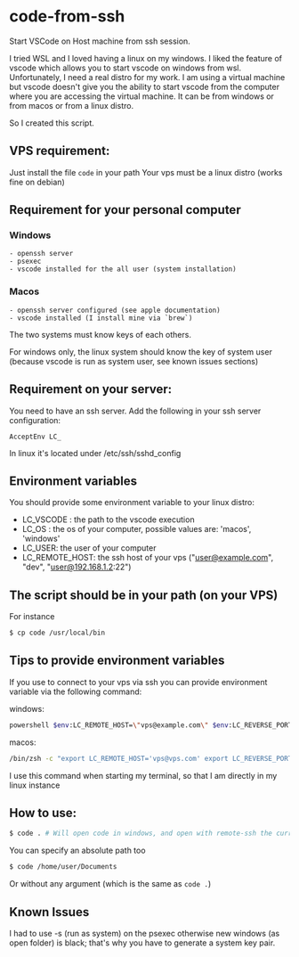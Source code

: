 # code-from-ssh

Start VSCode on Host machine from ssh session.

I tried WSL and I loved having a linux on my windows. I liked the feature of vscode which allows you to start vscode on windows from wsl. Unfortunately, I need a real distro for my work. 
I am using a virtual machine but vscode doesn't give you the ability to start vscode from the computer where you are accessing the virtual machine. It can be from windows or from macos or from a linux distro.

So I created this script.

## VPS requirement:

Just install the file `code` in your path
Your vps must be a linux distro (works fine on debian)

## Requirement for your personal computer

### Windows
    - openssh server
    - psexec
    - vscode installed for the all user (system installation)


### Macos
    - openssh server configured (see apple documentation)
    - vscode installed (I install mine via `brew`)

The two systems must know keys of each others.

For windows only, the linux system should know the key of system user (because vscode is run as system user, see known issues sections)

## Requirement on your server:

You need to have an ssh server.
Add the following in your ssh server configuration:
```
AcceptEnv LC_
```
In linux it's located under /etc/ssh/sshd_config

## Environment variables

You should provide some environment variable to your linux distro:
 - LC_VSCODE : the path to the vscode execution
 - LC_OS : the os of your computer, possible values are: 'macos', 'windows'
 - LC_USER: the user of your computer
 - LC_REMOTE_HOST: the ssh host of your vps  ("user@example.com", "dev", "user@192.168.1.2:22")

## The script should be in your path (on your VPS)

For instance

```bash
$ cp code /usr/local/bin
```

## Tips to provide environment variables

If you use to connect to your vps via ssh you can provide environment variable via the following command:

windows:
```bash
powershell $env:LC_REMOTE_HOST=\"vps@example.com\" $env:LC_REVERSE_PORT=8822;$env:LC_OS=\"windows\";$env:LC_USER=\"windows_username\";$env:LC_VSCODE=\"C:\Program Files\Microsoft VS Code\Code.exe\";ssh -R \"$($env:LC_REVERSE_PORT):localhost:22\" -o SendEnv=LC_OS -o SendEnv=LC_USER -o SendEnv=LC_VSCODE -o SendEnv=LC_REVERSE_PORT -p 2222 vps@example.com
```

macos:
```bash
/bin/zsh -c "export LC_REMOTE_HOST='vps@vps.com' export LC_REVERSE_PORT=8823; export LC_VSCODE='/opt/homebrew/bin/code'; export LC_OS='macos'; export LC_USER='your mac username'; ssh -R $LC_REVERSE_PORT:localhost:22 -o SendEnv=LC_OS -o SendEnv=LC_USER -o SendEnv=LC_VSCODE -o SendEnv=LC_REVERSE_PORT vps@example.com"
```

I use this command when starting my terminal, so that I am directly in my linux instance

## How to use:

```bash
$ code . # Will open code in windows, and open with remote-ssh the current folder in your virtual machine
```

You can specify an absolute path too
```bash
$ code /home/user/Documents
```

Or without any argument (which is the same as `code .`)

## Known Issues

I had to use -s (run as system) on the psexec otherwise new windows (as open folder) is black; that's why you have to generate a system key pair.
